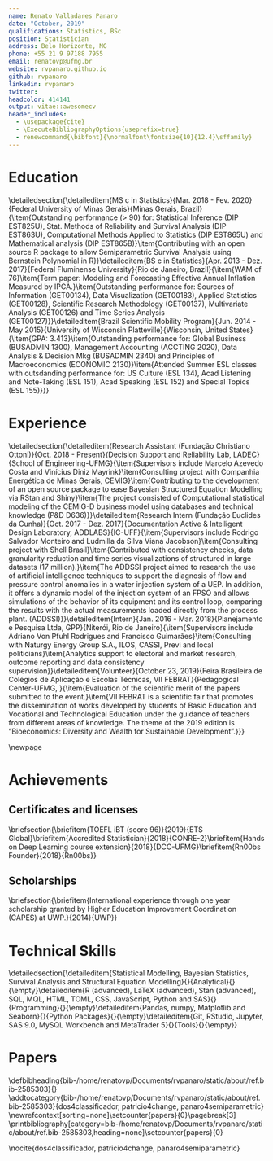 ```yaml
---
name: Renato Valladares Panaro
date: "October, 2019"
qualifications: Statistics, BSc
position: Statistician
address: Belo Horizonte, MG
phone: +55 21 9 97188 7955
email: renatovp@ufmg.br
website: rvpanaro.github.io
github: rvpanaro
linkedin: rvpanaro
twitter: 
headcolor: 414141
output: vitae::awesomecv
header_includes:
  - \usepackage{cite}
  - \ExecuteBibliographyOptions{useprefix=true}
  - renewcommand{\bibfont}{\normalfont\fontsize{10}{12.4}\sffamily}
---
```




# Education
\detailedsection{\detaileditem{MS c in Statistics}{Mar. 2018 - Fev. 2020}{Federal University of Minas Gerais}{Minas Gerais, Brazil}{\item{Outstanding performance (> 90) for: Statistical Inference (DIP EST825U), Stat. Methods of Reliability and Survival Analysis (DIP EST863U), Computational Methods Applied to Statistics (DIP EST865U) and Mathematical analysis (DIP EST865B)}\item{Contributing with an open source R package to allow Semiparametric Survival Analysis using Bernstein Polynomial in R}}\detaileditem{BS c in Statistics}{Apr. 2013 - Dez. 2017}{Federal Fluminense University}{Rio de Janeiro, Brazil}{\item{WAM of 76}\item{Term paper: Modeling and Forecasting Effective Annual Inflation Measured by IPCA.}\item{Outstanding performance for: Sources of Information (GET00134), Data Visualization (GET00183), Applied Statistics (GET00128), Scientific Research Methodology (GET00137), Multivariate Analysis (GET00126) and Time Series Analysis (GET00127)}}\detaileditem{Brazil Scientific Mobility Program}{Jun. 2014 - May 2015}{University of Wisconsin Platteville}{Wisconsin, United States}{\item{GPA: 3.413}\item{Outstanding performance for: 
  Global Business (BUSADMIN 1300), Management Accounting (ACCTING 2020), Data Analysis \& Decision Mkg (BUSADMIN 2340) and Principles of Macroeconomics (ECONOMIC 2130)}\item{Attended Summer ESL classes with outsdanding performance for: US Culture (ESL 134), Acad Listening and Note-Taking (ESL 151), Acad Speaking (ESL 152) and Special Topics (ESL 155)}}}

# Experience
\detailedsection{\detaileditem{Research Assistant (Fundação Christiano Ottoni)}{Oct. 2018 - Present}{Decision Support and Reliability Lab, LADEC}{School of Engineering-UFMG}{\item{Supervisors include Marcelo Azevedo Costa and Vinícius Diniz Mayrink}\item{Consulting project with Companhia Energética de Minas Gerais, CEMIG}\item{Contributing to the development of an open source package to ease Bayesian Structured Equation Modelling via RStan and Shiny}\item{The project consisted of Computational statistical modeling of the CEMIG-D business model using databases and technical knowledge (P\&D D636)}}\detaileditem{Research Intern (Fundação Euclides da Cunha)}{Oct. 2017 - Dez. 2017}{Documentation Active \& Intelligent Design Laboratory, ADDLABS}{IC-UFF}{\item{Supervisors include Rodrigo Salvador Monteiro and Ludmilla da Silva Viana Jacobson}\item{Consulting project with Shell Brasil}\item{Contributed with consistency checks, data granularity reduction and time series visualizations of structured in large datasets (17 million).}\item{The ADDSSI project aimed to research the use of artificial intelligence techniques to support the diagnosis of flow and pressure control anomalies in a water injection system of a UEP. In addition, it offers a dynamic model of the injection system of an FPSO and allows simulations of the behavior of its equipment and its control loop, comparing the results with the actual measurements loaded directly from the process plant. (ADDSSI)}}\detaileditem{Intern}{Jan. 2016 - Mar. 2018}{Planejamento e Pesquisa Ltda, GPP}{Niterói, Rio de Janeiro}{\item{Supervisors include Adriano Von Pfuhl Rodrigues and Francisco Guimarães}\item{Consulting with Naturgy Energy Group S.A., ILOS, CASSI, Previ and local politicians}\item{Analytics support to electoral and market research, outcome reporting and data consistency supervision}}\detaileditem{Volunteer}{October 23, 2019}{Feira Brasileira de Colégios de Aplicação e Escolas Técnicas, VII FEBRAT}{Pedagogical Center-UFMG, }{\item{Evaluation of the scientific merit of the papers submitted to the event.}\item{VII FEBRAT is a scientific fair that promotes the dissemination of works developed by students of Basic Education and Vocational and Technological Education under the guidance of teachers from different areas of knowledge. The theme of the 2019 edition is “Bioeconomics: Diversity and Wealth for Sustainable Development”.}}}

\newpage

# Achievements
## Certificates and licenses
\briefsection{\briefitem{TOEFL iBT (score 96)}{2019}{ETS Global}\briefitem{Accredited Statistician}{2018}{CONRE-2}\briefitem{Hands on Deep Learning course extension}{2018}{DCC-UFMG}\briefitem{Rn00bs Founder}{2018}{Rn00bs}}

## Scholarships
\briefsection{\briefitem{International experience through one year scholarship granted by Higher Education Improvement Coordination (CAPES) at UWP.}{2014}{UWP}}
# Technical Skills
\detailedsection{\detaileditem{Statistical Modelling, Bayesian Statistics, Survival Analysis and Structural Equation Modelling}{}{Analytical}{}{\empty}\detaileditem{R (advanced), LaTeX (advanced), Stan (advanced), SQL, MQL, HTML, TOML, CSS, JavaScript, Python and SAS}{}{Programming}{}{\empty}\detaileditem{Pandas, numpy, Matplotlib and Seaborn}{}{Python Packages}{}{\empty}\detaileditem{Git, RStudio, Jupyter, SAS 9.0, MySQL Workbench and MetaTrader 5}{}{Tools}{}{\empty}}

# Papers
\defbibheading{bib-/home/renatovp/Documents/rvpanaro/static/about/ref.bib-2585303}{}
\addtocategory{bib-/home/renatovp/Documents/rvpanaro/static/about/ref.bib-2585303}{dos4classificador,
patricio4change,
panaro4semiparametric}
\newrefcontext[sorting=none]\setcounter{papers}{0}\pagebreak[3]
\printbibliography[category=bib-/home/renatovp/Documents/rvpanaro/static/about/ref.bib-2585303,heading=none]\setcounter{papers}{0}

\nocite{dos4classificador,
patricio4change,
panaro4semiparametric}
